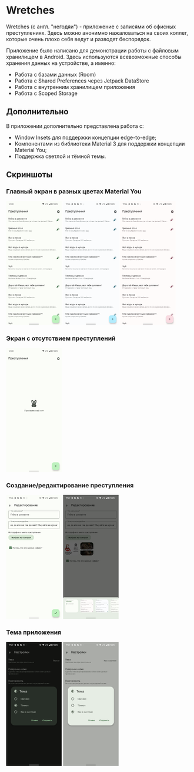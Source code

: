 # Wretches

Wretches (с англ. "негодяи") - приложение с записями об офисных преступлениях.
Здесь можно анонимно нажаловаться на своих коллег, которые очень плохо себя ведут и
разводят беспорядок.

Приложение было написано для демонстрации работы с файловым хранилищем в Android.
Здесь используются всевозможные способы хранения данных на устройстве, а именно:
- Работа с базами данных (Room)
- Работа с Shared Preferences через Jetpack DataStore
- Работа с внутренним хранилищем приложения
- Работа с Scoped Storage

## Дополнительно

В приложении дополнительно представлена работа с:
- Window Insets для поддержки концепции edge-to-edge;
- Компонентами из библиотеки Material 3 для поддержки концепции Material You;
- Поддержка светлой и тёмной темы.

## Скриншоты

### Главный экран в разных цветах Material You

<img src="./images/main_material_you_green.png" width=30%> <img src="./images/main_material_you_blue.png" width=30%> <img src="./images/main_material_you_purple.png" width=30%>

### Экран с отсутствием преступлений

<img src="./images/main_empty.png" width=30%>

### Создание/редактирование преступления

<img src="./images/new_crime_screen.png" width=30%> <img src="./images/new_crime_picker.png" width=30%>

### Тема приложения

<img src="./images/theme_dark.png" width=30%> <img src="./images/theme_light.png" width=30%>
